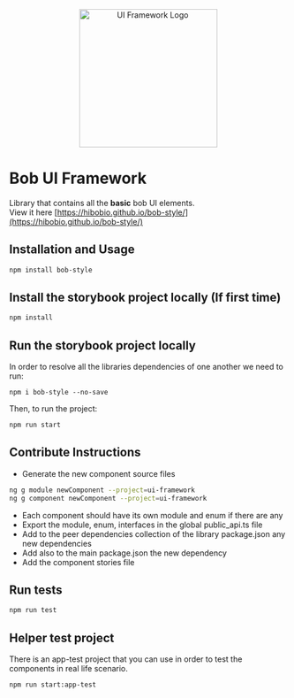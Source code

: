 

<div style="text-align:center">
  <img src="https://images.hibob.com/icons/style-logo.png" alt="UI Framework Logo" width="250" height="250">
</div>


# Bob UI Framework
Library that contains all the **basic** bob UI elements. \
View it here [https://hibobio.github.io/bob-style/](https://hibobio.github.io/bob-style/)

## Installation and Usage
```sh
npm install bob-style
```

## Install the storybook project locally (If first time)
```sh
npm install
```

## Run the storybook project locally
In order to resolve all the libraries dependencies of one another we need to run: 
```shell script
npm i bob-style --no-save
```
Then, to run the project:
```sh
npm run start
```

## Contribute Instructions
- Generate the new component source files
```sh
ng g module newComponent --project=ui-framework
ng g component newComponent --project=ui-framework
```
- Each component should have its own module and enum if there are any
- Export the module, enum, interfaces in the global public_api.ts file
- Add to the peer dependencies collection of the library package.json any new dependencies
- Add also to the main package.json the new dependency
- Add the component stories file

## Run tests
```sh
npm run test
```

## Helper test project
There is an app-test project that you can use in order to test the components in real life scenario.
```sh
npm run start:app-test
```










